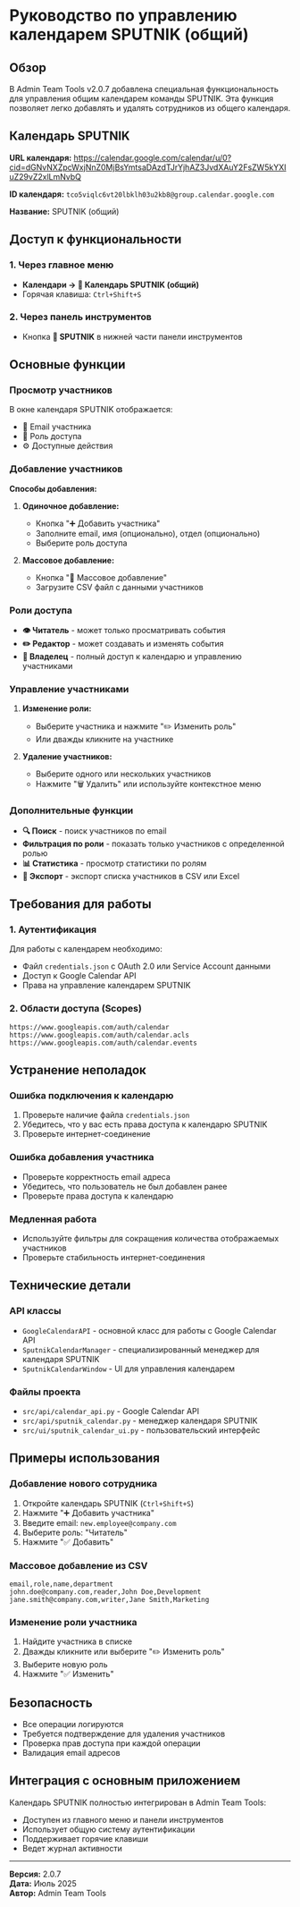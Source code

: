 # Руководство по управлению календарем SPUTNIK (общий)

## Обзор

В Admin Team Tools v2.0.7 добавлена специальная функциональность для управления общим календарем команды SPUTNIK. Эта функция позволяет легко добавлять и удалять сотрудников из общего календаря.

## Календарь SPUTNIK

**URL календаря:** https://calendar.google.com/calendar/u/0?cid=dGNvNXZpcWxjNnZ0MjBsYmtsaDAzdTJrYjhAZ3JvdXAuY2FsZW5kYXIuZ29vZ2xlLmNvbQ

**ID календаря:** `tco5viqlc6vt20lbklh03u2kb8@group.calendar.google.com`

**Название:** SPUTNIK (общий)

## Доступ к функциональности

### 1. Через главное меню
- **Календари → 🎯 Календарь SPUTNIK (общий)**
- Горячая клавиша: `Ctrl+Shift+S`

### 2. Через панель инструментов
- Кнопка **🎯 SPUTNIK** в нижней части панели инструментов

## Основные функции

### Просмотр участников

В окне календаря SPUTNIK отображается:
- 📧 Email участника
- 👤 Роль доступа
- ⚙️ Доступные действия

### Добавление участников

**Способы добавления:**

1. **Одиночное добавление:**
   - Кнопка "➕ Добавить участника"
   - Заполните email, имя (опционально), отдел (опционально)
   - Выберите роль доступа

2. **Массовое добавление:**
   - Кнопка "📁 Массовое добавление"
   - Загрузите CSV файл с данными участников

### Роли доступа

- **👁️ Читатель** - может только просматривать события
- **✏️ Редактор** - может создавать и изменять события
- **👑 Владелец** - полный доступ к календарю и управлению участниками

### Управление участниками

1. **Изменение роли:**
   - Выберите участника и нажмите "✏️ Изменить роль"
   - Или дважды кликните на участнике

2. **Удаление участников:**
   - Выберите одного или нескольких участников
   - Нажмите "🗑️ Удалить" или используйте контекстное меню

### Дополнительные функции

- **🔍 Поиск** - поиск участников по email
- **Фильтрация по роли** - показать только участников с определенной ролью
- **📊 Статистика** - просмотр статистики по ролям
- **💾 Экспорт** - экспорт списка участников в CSV или Excel

## Требования для работы

### 1. Аутентификация
Для работы с календарем необходимо:
- Файл `credentials.json` с OAuth 2.0 или Service Account данными
- Доступ к Google Calendar API
- Права на управление календарем SPUTNIK

### 2. Области доступа (Scopes)
```
https://www.googleapis.com/auth/calendar
https://www.googleapis.com/auth/calendar.acls
https://www.googleapis.com/auth/calendar.events
```

## Устранение неполадок

### Ошибка подключения к календарю
1. Проверьте наличие файла `credentials.json`
2. Убедитесь, что у вас есть права доступа к календарю SPUTNIK
3. Проверьте интернет-соединение

### Ошибка добавления участника
- Проверьте корректность email адреса
- Убедитесь, что пользователь не был добавлен ранее
- Проверьте права доступа к календарю

### Медленная работа
- Используйте фильтры для сокращения количества отображаемых участников
- Проверьте стабильность интернет-соединения

## Технические детали

### API классы
- `GoogleCalendarAPI` - основной класс для работы с Google Calendar API
- `SputnikCalendarManager` - специализированный менеджер для календаря SPUTNIK
- `SputnikCalendarWindow` - UI для управления календарем

### Файлы проекта
- `src/api/calendar_api.py` - Google Calendar API
- `src/api/sputnik_calendar.py` - менеджер календаря SPUTNIK
- `src/ui/sputnik_calendar_ui.py` - пользовательский интерфейс

## Примеры использования

### Добавление нового сотрудника
1. Откройте календарь SPUTNIK (`Ctrl+Shift+S`)
2. Нажмите "➕ Добавить участника"
3. Введите email: `new.employee@company.com`
4. Выберите роль: "Читатель"
5. Нажмите "✅ Добавить"

### Массовое добавление из CSV
```csv
email,role,name,department
john.doe@company.com,reader,John Doe,Development
jane.smith@company.com,writer,Jane Smith,Marketing
```

### Изменение роли участника
1. Найдите участника в списке
2. Дважды кликните или выберите "✏️ Изменить роль"
3. Выберите новую роль
4. Нажмите "✅ Изменить"

## Безопасность

- Все операции логируются
- Требуется подтверждение для удаления участников
- Проверка прав доступа при каждой операции
- Валидация email адресов

## Интеграция с основным приложением

Календарь SPUTNIK полностью интегрирован в Admin Team Tools:
- Доступен из главного меню и панели инструментов
- Использует общую систему аутентификации
- Поддерживает горячие клавиши
- Ведет журнал активности

---

**Версия:** 2.0.7  
**Дата:** Июль 2025  
**Автор:** Admin Team Tools
